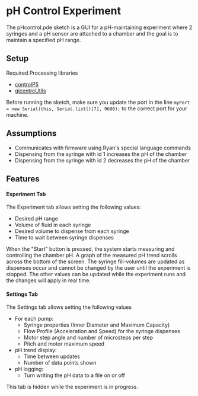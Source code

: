 # pH Control Experiment

The pHcontrol.pde sketch is a GUI for a pH-maintaining experiment where 2 syringes and a pH sensor are attached to a chamber and the goal is to maintain a specified pH range.

## Setup
Required Processing libraries
* [controlP5](http://www.sojamo.de/libraries/controlP5/)
* [gicentreUtils](http://www.gicentre.net/software/#/utils/)

Before running the sketch, make sure you update the port in the line 
 `myPort = new Serial(this, Serial.list()[7], 9600);` to the correct port for your machine.

## Assumptions
* Communicates with firmware using Ryan's special language commands
* Dispensing from the syringe with id 1 increases the pH of the chamber
* Dispensing from the syringe with id 2 decreases the pH of the chamber

## Features
#### Experiment Tab
The Experiment tab allows setting the following values:
* Desired pH range
* Volume of fluid in each syringe
* Desired volume to dispense from each syringe
* Time to wait between syringe dispenses

When the "Start" button is pressed, the system starts measuring and controlling the chamber pH. A graph of the measured pH trend scrolls across the bottom of the screen. The syringe fill-volumes are updated as dispenses occur and cannot be changed by the user until the experiment is stopped. The other values can be updated while the experiment runs and the changes will apply in real time.
    
#### Settings Tab
The Settings tab allows setting the following values 
* For each pump:
	* Syringe properties (Inner Diameter and Maximum Capacity)
	* Flow Profile (Acceleration and Speed) for the syringe dispenses
	* Motor step angle and number of microsteps per step
	* Pitch and motor maximum speed
* pH trend display:
	* Time between updates
	* Number of data points shown
* pH logging:
	* Turn writing the pH data to a file on or off

This tab is hidden while the experiment is in progress.